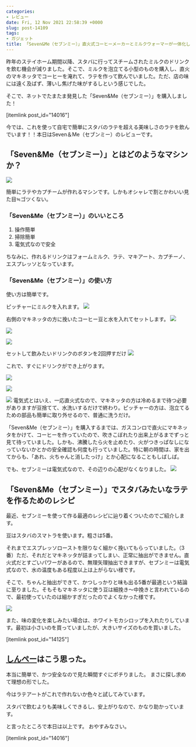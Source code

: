 ```yaml
---
categories:
- レビュー
date: Fri, 12 Nov 2021 22:58:39 +0000
slug: post-14109
tags:
- ガジェット
title: 「Seven&Me（セブンミー）」直火式コーヒーメーカーとミルクウォーマーが一体化した電気式自動エスプレッソマシンがすごい良い
---
```


昨年のステイホーム期間以降、スタバに行ってスチームされたミルクのドリンクを飲む機会が減りました。そこで、ミルクを泡立てる小型のものを購入し、直火のマキネッタでコーヒーを淹れて、ラテを作って飲んでいました。ただ、店の味には遠く及ばず、薄いし焦げた味がするしという感じでした。

そこで、ネットでたまたま発見した「Seven&Me（セブンミー）」を購入しました！

[itemlink post_id="14016"]

今では、これを使って自宅で簡単にスタバのラテを超える美味しさのラテを飲んでいます！！本日はSeven＆Me（セブンミー）のレビューです。

<h2>「Seven&Me（セブンミー）」とはどのようなマシンか？</h2>

![](images/9D940939-B19F-4BE1-81E4-CC1056335179.jpeg)


簡単にラテやカプチームが作れるマシンです。しかもオシャレで割とかわいい見た目≒ゴツくない。

<h3> 「Seven&Me（セブンミー）」のいいところ</h3>
<ol>
<li>操作簡単</li>
<li>掃除簡単</li>
<li>電気式なので安全</li>
</ol>

ちなみに、作れるドリンクはフォームミルク、ラテ、マキアート、カプチーノ、エスプレッソとなっています。


<h3> 「Seven&Me（セブンミー）」の使い方</h3>
使い方は簡単です。

ピッチャーにミルクを入れます。
![](images/959243FB-17F5-45AD-8A54-1243C03142BC.jpeg)

右側のマキネッタの方に挽いたコーヒー豆と水を入れてセットします。
![](images/591F8BE5-1C15-425C-A78C-4DF827950E17.jpeg)

![](images/A474C19E-668E-48BF-8487-02D0D007A3E9.jpeg)

![](images/74E0820C-8FD9-4CFF-9DF7-3ED1EC9222B4.jpeg)

セットして飲みたいドリンクのボタンを2回押すだけ
![](images/CCFA029F-CA00-412C-BD4F-6A955C71C526.jpeg)

これで、すぐにドリンクができ上がります。

![](images/0431F7C9-AAFB-41DA-98BC-A48F5460CF65.jpeg)

![](images/C0854110-89FB-4D5C-9EE3-90A020B8002F.jpeg)

![](images/23058791-C639-458A-B217-CB0E2D780484.jpeg)
電気式とはいえ、一応直火式なので、マキネッタの方は冷めるまで待つ必要がありますが豆捨てて、水洗いするだけで終わり。ピッチャーの方は、泡立てるための部品も簡単に取り外せるので、普通に洗うだけ。

「Seven&Me（セブンミー）」を購入するまでは、ガスコンロで直火にマキネッタをかけて、コーヒーを作っていたので、吹きこぼれたり出来上がるまでずっと見て待っていました。しかも、沸騰したら火を止めたり、火がつきっぱなしになっていないかとかの安全確認も何度も行っていました。特に朝の時間は、家を出てからも、「あれ、火ちゃんと消したっけ」とか心配になることもしばしば。

でも、セブンミーは電気式なので、その辺りの心配がなくなりました。
![](images/9137E213-C81D-4814-AC5F-AC7F5C2E2B59.jpeg)


<h2> 「Seven&Me（セブンミー）」でスタバみたいなラテを作るためのレシピ</h2>

最近、セブンミーを使って作る最適のレシピに辿り着くついたのでご紹介します。

豆はスタバのスマトラを使います。粗さは5番。

それまでエスプレッソローストを限りなく細かく挽いてもらっていました。（3番）ただ、それだとマキネッタが詰まってしまい、正常に抽出ができません。直火式だとすごいパワーがあるので、無理矢理抽出できますが、セブンミーは電気式なので、水の温度もある程度以上は上がらない様です。

そこで、ちゃんと抽出ができて、かつしっかりと味も出る5番が最適という結論に至りました。そもそもマキネッタに使う豆は細挽き〜中挽きと言われているので、最初使っていたのは細かすぎだったのでよくなかった様です。

![](images/DCA6A3B0-DD23-484D-AD1D-1C4A980DB4C9.jpeg)

また、味の変化を楽しみたい場合は、ホワイトモカシロップを入れたりしています。最初は小さいのを買っていましたが、大きいサイズのものを買いました。

[itemlink post_id="14125"]

<h2><a href="https://twitter.com/s_s_p_y">しんぺー</a>はこう思った。</h2>

本当に簡単で、かつ安全なので見た瞬間すぐにポチりました。
まさに探し求めて理想の形でした。

今はラテアートがこれで作れないか色々と試してみています。

スタバで飲むよりも美味しくできるし、安上がりなので、かなり助かっています。

と言ったところで本日は以上です。
おやすみなさい。

[itemlink post_id="14016"]